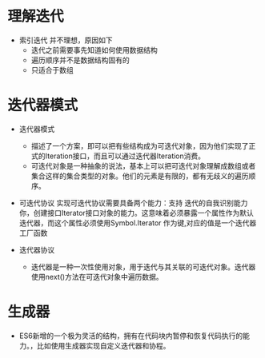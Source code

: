# 理解迭代
- 索引迭代 并不理想，原因如下
  - 迭代之前需要事先知道如何使用数据结构
  - 遍历顺序并不是数据结构固有的
  - 只适合于数组
# 迭代器模式
- 迭代器模式
    - 描述了一个方案，即可以把有些结构成为可迭代对象，因为他们实现了正式的Iteration接口，而且可以通过迭代器Iteration消费。
    - 可迭代对象是一种抽象的说法，基本上可以把可迭代对象理解成数组或者集合这样的集合类型的对象。他们的元素是有限的，都有无歧义的遍历顺序。
- 可迭代协议
    实现可迭代协议需要具备两个能力：支持 迭代的自我识别能力你，创建接口Iterator接口对象的能力。这意味着必须暴露一个属性作为默认迭代器，而这个属性必须使用Symbol.Iterator 作为键,对应的值是一个迭代器工厂函数

- 迭代器协议
    - 迭代器是一种一次性使用对象，用于迭代与其关联的可迭代对象。迭代器使用next()方法在可迭代对象中遍历数据。

# 生成器
- ES6新增的一个极为灵活的结构，拥有在代码块内暂停和恢复代码执行的能力。，比如使用生成器实现自定义迭代器和协程。
 